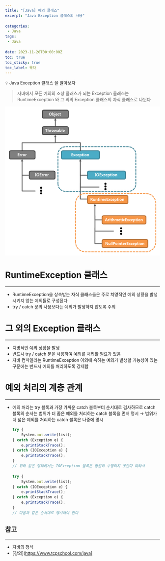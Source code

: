 ```yaml
---
title: "[Java] 예외 클래스"
excerpt: "Java Exception 클래스의 사용"

categories:
 - Java
tags:
 - Java

date: 2023-11-20T00:00:00Z
toc: true
toc_sticky: true
toc_label: 목차
---
```

<aside>
💡 Java Exception 클래스 을 알아보자
</aside>

> 자바에서 모든 예외의 조상 클래스가 되는 Exception 클래스는 RuntimeException 와  그 외의 Exception 클래스의 자식 클래스로 나뉜다

![01](/assets/images/posts/java32.png)

# RuntimeException 클래스

---

- RuntimeException을 상속받는 자식 클래스들은 주로 치명적인 예외 상황을 발생시키지 않는 예외들로 구성된다
- try / catch 문의 사용보다는 예외가 발생하지 않도록 주의

# 그 외의 Exception 클래스

---

- 치명적인 예외 상황을 발생
- 반드시 try / catch 문을 사용하여 예외를 처리할 필요가 있음
- 자바 컴파일러는 RuntimeException 이외에 속하는 예외가 발생할 가능성이 있는 구문에는 반드시 예외를 처리하도록 강제함

# **예외 처리의 계층 관계**

---

- 예외 처리는 try 블록과 가장 가까운 catch 블록부터 순서대로 검사하므로 catch 블록의 순서는 범위가 더 좁은 예외를 처리하는 catch 블록을 먼저 명시 → 범위가 더 넓은 예외를 처리하는 catch 블록은 나중에 명시

    ```jsx
    try {
        System.out.write(list);
    } catch (Exception e) {
        e.printStackTrace();
    } catch (IOException e) {
        e.printStackTrace();
    }
    // 위와 같은 형태에서는 IOException 블록은 영원히 수행되지 못한다 따라서

    try {
        System.out.write(list);
    } catch (IOException e) {
        e.printStackTrace();
    } catch (Exception e) {
        e.printStackTrace();
    }
    // 다음과 같은 순서대로 명시해야 한다
    ```


## 참고

---

- 자바의 정석
- [강의](https://www.tcpschool.com/java]
